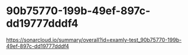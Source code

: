 # 90b75770-199b-49ef-897c-dd19777dddf4
https://sonarcloud.io/summary/overall?id=examly-test_90b75770-199b-49ef-897c-dd19777dddf4
